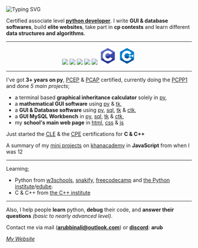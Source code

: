<img src="https://readme-typing-svg.herokuapp.com?font=robot&color=00FFFF&size=18&vCenter=true&height=16&lines=Hala%2C+I'm+Arub!;I+write+softwares+%26+drink+water%2C;There's+no+place+like+127.0.0.1" alt="Typing SVG" />

Certified associate level **[python developer](https://arubbinali.github.io/)**.
  I write __GUI & database softwares__, build **elite websites**, take part in __cp contests__ and learn different __data structures and algorithms__.

-----

<p align="center">
  <img src="https://img.icons8.com/color/48/000000/python.png"/>
  <img src="https://img.icons8.com/color/48/000000/javascript.png"/>
  <img src="https://img.icons8.com/color/48/000000/html-5.png"/>
  <img src="https://img.icons8.com/color/48/000000/css3.png"/>
  <img src="https://img.icons8.com/?size=100&id=uHZV38hOzCFA&format=png&color=000000" width="48"/>
  <img src="C.png" width="48"/>
  <img src="C++.png" width="48"/>
</p>

<!--
<p align="center">
  <a href="https://visitcount.itsvg.in">
    <img src="https://visitcount.itsvg.in/api?id=arub&label=Profile%20Hits&color=12&icon=2&pretty=true" />
  </a>
</p>
-->
-----

I've got **3+ years on py**, [PCEP](https://www.credly.com/badges/3c618000-5b62-40a0-96db-f98c1a3b77bd) & [PCAP](https://www.credly.com/badges/fe90d652-5440-431e-ae78-8781988a27a7) certified, currently doing the [PCPP1](https://pythoninstitute.org/pcpp1) and done _5 main projects_;
  - a terminal based **graphical inheritance calculator** solely in [py](https://www.python.org/about/),
  - a **mathematical GUI software** using [py](https://www.python.org/about/) & [tk](https://docs.python.org/3/library/tkinter.html#),
  - a **GUI & Database software** using [py](https://www.python.org/about/), [sql](https://www.mysql.com/), [tk](https://docs.python.org/3/library/tkinter.html#) & [ctk](https://customtkinter.tomschimansky.com/),
  - a **GUI MySQL Workbench** in [py](https://www.python.org/about/), [sql](https://www.mysql.com/), [tk](https://docs.python.org/3/library/tkinter.html#) & [ctk](https://customtkinter.tomschimansky.com/),
  - my **school's main web page** in [html](https://html.com/), [css](https://css3.com/) & [js](https://www.javascript.com/)

Just started the [CLE](https://cppinstitute.org/cle) & the [CPE](https://cppinstitute.org/cpe) certifications for **C & C++**

A summary of my [mini projects](https://www.khanacademy.org/computer-programming/a-compilation-of-my-main-cute-programs/5392543665012736) on [khanacademy](https://www.khanacademy.org/) in **JavaScript** from when I was 12

-----
Learning;
- Python from [w3schools](https://www.w3schools.com/python/), [snakify](https://snakify.org/en/), [freecodecamp](https://youtu.be/rfscVS0vtbw?si=yi7oXvj-OEBdfKTr) and [the Python institute](https://pythoninstitute.org/)/[edube](https://edube.org/).
- C & C++ from [the C++ institute](https://cppinstitute.org/certification-exams)

-----

Also, I help people **learn** python, **debug** their code, and **answer their questions** _(basic to nearly advanced level)_.

Contact me via mail ([__arubbinali@outlook.com__](mailto:arubbinali@outlook.com)) or [__discord__](https://discord.com/): **arub**

_[My Website](https://arubbinali.github.io/)_



